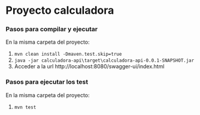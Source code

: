 # Proyecto calculadora


### Pasos para compilar y ejecutar

En la misma carpeta del proyecto:

1. ```mvn clean install -Dmaven.test.skip=true```
2. ```java -jar calculadora-api\target\calculadora-api-0.0.1-SNAPSHOT.jar```
3. Acceder a la url http://localhost:8080/swagger-ui/index.html

### Pasos para ejecutar los test

En la misma carpeta del proyecto:

1. ```mvn test```


